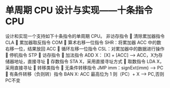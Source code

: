 # 单周期 CPU 设计与实现——十条指令 CPU
设计和实现一个支持如下十条指令的单周期 CPU。  非访存指令
 清除累加器指令 CLA
 累加器取反指令 COM
 算术右移一位指令 SHR：将累加器 ACC 中的数右移一位，结果放回 ACC
 循环左移一位指令 CSL：对累加器中的数据进行操作
 停机指令 STP
 访存指令
 加法指令 ADD X： [X] + [ACC] –> ACC，X为存储器地址，直接寻址
 存数指令 STA X，采用直接寻址方式
 取数指令 LDA X，采用直接寻址
 转移类指令
 无条件转移指令 JMP imm：signExt(imm) –> PC
 有条件转移（负则转）指令 BAN X: ACC 最高位为 1 则（PC）+ X –> PC,否则 PC不变
